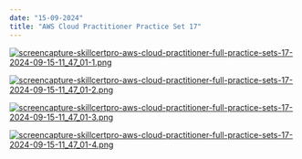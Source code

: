 ```yaml
---
date: "15-09-2024"
title: "AWS Cloud Practitioner Practice Set 17"
---
```

<a href="/images/screencapture-skillcertpro-aws-cloud-practitioner-full-practice-sets-17-2024-09-15-11_47_01-1.png" target="_blank"><img src="/images/screencapture-skillcertpro-aws-cloud-practitioner-full-practice-sets-17-2024-09-15-11_47_01-1.png" alt="screencapture-skillcertpro-aws-cloud-practitioner-full-practice-sets-17-2024-09-15-11_47_01-1.png" /></a>

<a href="/images/screencapture-skillcertpro-aws-cloud-practitioner-full-practice-sets-17-2024-09-15-11_47_01-2.png" target="_blank"><img src="/images/screencapture-skillcertpro-aws-cloud-practitioner-full-practice-sets-17-2024-09-15-11_47_01-2.png" alt="screencapture-skillcertpro-aws-cloud-practitioner-full-practice-sets-17-2024-09-15-11_47_01-2.png" /></a>

<a href="/images/screencapture-skillcertpro-aws-cloud-practitioner-full-practice-sets-17-2024-09-15-11_47_01-3.png" target="_blank"><img src="/images/screencapture-skillcertpro-aws-cloud-practitioner-full-practice-sets-17-2024-09-15-11_47_01-3.png" alt="screencapture-skillcertpro-aws-cloud-practitioner-full-practice-sets-17-2024-09-15-11_47_01-3.png" /></a>

<a href="/images/screencapture-skillcertpro-aws-cloud-practitioner-full-practice-sets-17-2024-09-15-11_47_01-4.png" target="_blank"><img src="/images/screencapture-skillcertpro-aws-cloud-practitioner-full-practice-sets-17-2024-09-15-11_47_01-4.png" alt="screencapture-skillcertpro-aws-cloud-practitioner-full-practice-sets-17-2024-09-15-11_47_01-4.png" /></a>